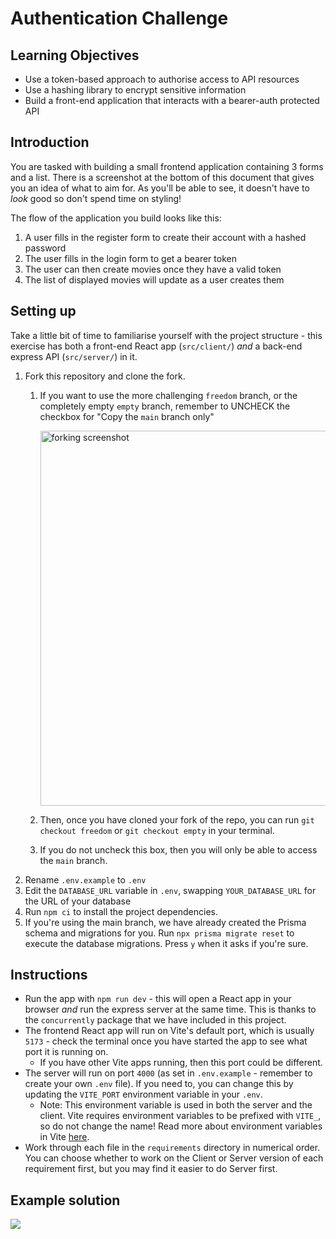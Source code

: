 # Authentication Challenge

## Learning Objectives

- Use a token-based approach to authorise access to API resources
- Use a hashing library to encrypt sensitive information
- Build a front-end application that interacts with a bearer-auth protected API

## Introduction

You are tasked with building a small frontend application containing 3 forms and a list. There is a screenshot at the
bottom of this document that gives you an idea of what to aim for. As you'll be able to see, it doesn't have to *look*
good so don't spend time on styling!

The flow of the application you build looks like this:

1. A user fills in the register form to create their account with a hashed password
2. The user fills in the login form to get a bearer token
3. The user can then create movies once they have a valid token
4. The list of displayed movies will update as a user creates them

## Setting up

Take a little bit of time to familiarise yourself with the project structure - this exercise has both a front-end React
app (`src/client/`) *and* a back-end express API (`src/server/`) in it.

1. Fork this repository and clone the fork.
    1. If you want to use the more challenging `freedom` branch, or the completely empty `empty` branch, remember to UNCHECK the checkbox for "Copy the 
       `main` branch only"

       <img src="./assets/forking_screenshot.png" alt="forking screenshot" width=600></img>
    2. Then, once you have cloned your fork of the repo, you can run `git checkout freedom` or `git checkout empty` in your terminal.
    3. If you do not uncheck this box, then you will only be able to access the `main` branch.
2. Rename `.env.example` to `.env`
3. Edit the `DATABASE_URL` variable in `.env`, swapping `YOUR_DATABASE_URL` for the URL of your database
4. Run `npm ci` to install the project dependencies. 
5. If you're using the main branch, we have already created the Prisma schema and migrations for you. Run `npx prisma migrate reset` to execute the 
   database migrations. Press `y` when it asks if you're sure.

## Instructions

- Run the app with `npm run dev` - this will open a React app in your browser *and* run the express server at the 
  same time. This is thanks to the `concurrently` package that we have included in this project.
- The frontend React app will run on Vite's default port, which is usually `5173` - check the terminal once you have
  started the app to see what port it is running on.
  - If you have other Vite apps running, then this port could be different.
- The server will run on port `4000` (as set in `.env.example` - remember to create your own `.env` file). If you need 
  to, you can change this by updating the `VITE_PORT` environment variable in your `.env`.
  - Note: This environment variable is used in both the server and the client. Vite requires environment variables 
    to be prefixed with `VITE_`, so do not change the name! Read more about environment variables in Vite 
    [here](https://vitejs.dev/guide/env-and-mode.html#env-files).
- Work through each file in the `requirements` directory in numerical order. You can choose whether to work on the
  Client or Server version of each requirement first, but you may find it easier to do Server first.

## Example solution

![](./assets/example_solution.png)
